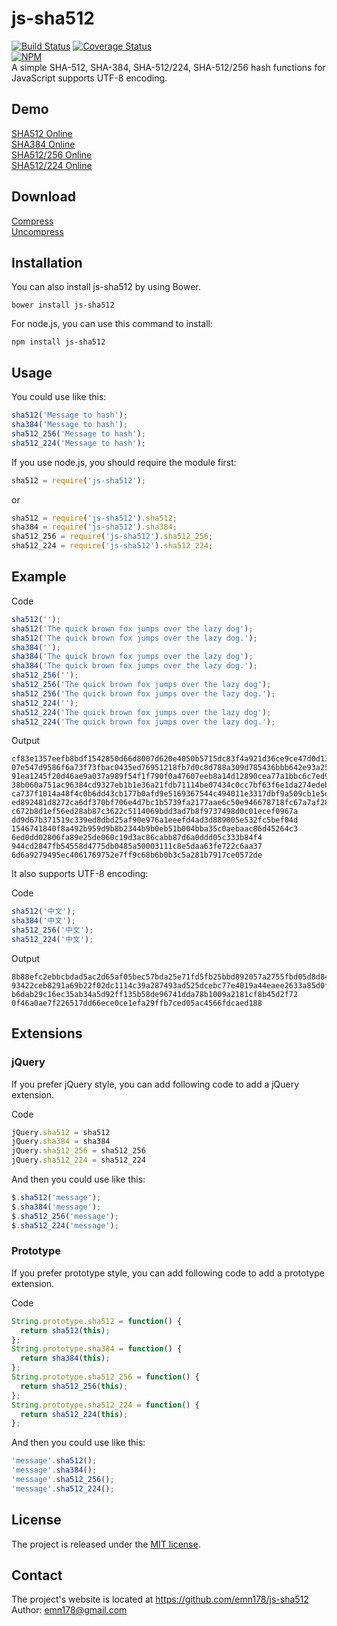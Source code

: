 # js-sha512
[![Build Status](https://travis-ci.org/emn178/js-sha512.svg?branch=master)](https://travis-ci.org/emn178/js-sha512)
[![Coverage Status](https://coveralls.io/repos/emn178/js-sha512/badge.svg?branch=master)](https://coveralls.io/r/emn178/js-sha512?branch=master)  
[![NPM](https://nodei.co/npm/js-sha512.png?stars&downloads)](https://nodei.co/npm/js-sha512/)  
A simple SHA-512, SHA-384, SHA-512/224, SHA-512/256 hash functions for JavaScript supports UTF-8 encoding.

## Demo
[SHA512 Online](http://emn178.github.io/online-tools/sha512.html)  
[SHA384 Online](http://emn178.github.io/online-tools/sha384.html)  
[SHA512/256 Online](http://emn178.github.io/online-tools/sha512_256.html)  
[SHA512/224 Online](http://emn178.github.io/online-tools/sha512_224.html)  

## Download
[Compress](https://raw.github.com/emn178/js-sha512/master/build/sha512.min.js)  
[Uncompress](https://raw.github.com/emn178/js-sha512/master/src/sha512.js)

## Installation
You can also install js-sha512 by using Bower.

    bower install js-sha512

For node.js, you can use this command to install:

    npm install js-sha512

## Usage
You could use like this:
```JavaScript
sha512('Message to hash');
sha384('Message to hash');
sha512_256('Message to hash');
sha512_224('Message to hash');
```
If you use node.js, you should require the module first:
```JavaScript
sha512 = require('js-sha512');
```
or 
```JavaScript
sha512 = require('js-sha512').sha512;
sha384 = require('js-sha512').sha384;
sha512_256 = require('js-sha512').sha512_256;
sha512_224 = require('js-sha512').sha512_224;
```
## Example
Code
```JavaScript
sha512('');
sha512('The quick brown fox jumps over the lazy dog');
sha512('The quick brown fox jumps over the lazy dog.');
sha384('');
sha384('The quick brown fox jumps over the lazy dog');
sha384('The quick brown fox jumps over the lazy dog.');
sha512_256('');
sha512_256('The quick brown fox jumps over the lazy dog');
sha512_256('The quick brown fox jumps over the lazy dog.');
sha512_224('');
sha512_224('The quick brown fox jumps over the lazy dog');
sha512_224('The quick brown fox jumps over the lazy dog.');
```
Output

    cf83e1357eefb8bdf1542850d66d8007d620e4050b5715dc83f4a921d36ce9ce47d0d13c5d85f2b0ff8318d2877eec2f63b931bd47417a81a538327af927da3e
    07e547d9586f6a73f73fbac0435ed76951218fb7d0c8d788a309d785436bbb642e93a252a954f23912547d1e8a3b5ed6e1bfd7097821233fa0538f3db854fee6
    91ea1245f20d46ae9a037a989f54f1f790f0a47607eeb8a14d12890cea77a1bbc6c7ed9cf205e67b7f2b8fd4c7dfd3a7a8617e45f3c463d481c7e586c39ac1ed
    38b060a751ac96384cd9327eb1b1e36a21fdb71114be07434c0cc7bf63f6e1da274edebfe76f65fbd51ad2f14898b95b
    ca737f1014a48f4c0b6dd43cb177b0afd9e5169367544c494011e3317dbf9a509cb1e5dc1e85a941bbee3d7f2afbc9b1
    ed892481d8272ca6df370bf706e4d7bc1b5739fa2177aae6c50e946678718fc67a7af2819a021c2fc34e91bdb63409d7
    c672b8d1ef56ed28ab87c3622c5114069bdd3ad7b8f9737498d0c01ecef0967a
    dd9d67b371519c339ed8dbd25af90e976a1eeefd4ad3d889005e532fc5bef04d
    1546741840f8a492b959d9b8b2344b9b0eb51b004bba35c0aebaac86d45264c3
    6ed0dd02806fa89e25de060c19d3ac86cabb87d6a0ddd05c333b84f4
    944cd2847fb54558d4775db0485a50003111c8e5daa63fe722c6aa37
    6d6a9279495ec4061769752e7ff9c68b6b0b3c5a281b7917ce0572de

It also supports UTF-8 encoding:

Code
```JavaScript
sha512('中文');
sha384('中文');
sha512_256('中文');
sha512_224('中文');
```
Output

    8b88efc2ebbcbdad5ac2d65af05bec57bda25e71fd5fb25bbd892057a2755fbd05d8d8491cb2946febd5b0f124ffdfbaecf7e34946353c4f1b5ab29545895468
    93422ceb8291a69b22f02dc1114c39a287493ad525dcebc77e4019a44eaee2633a85d0f29cd298ee6799048c33a4be0c
    b6dab29c16ec35ab34a5d92ff135b58de96741dda78b1009a2181cf8b45d2f72
    0f46a0ae7f226517dd66ece0ce1efa29ffb7ced05ac4566fdcaed188

## Extensions
### jQuery
If you prefer jQuery style, you can add following code to add a jQuery extension.

Code
```JavaScript
jQuery.sha512 = sha512
jQuery.sha384 = sha384
jQuery.sha512_256 = sha512_256
jQuery.sha512_224 = sha512_224
```
And then you could use like this:
```JavaScript
$.sha512('message');
$.sha384('message');
$.sha512_256('message');
$.sha512_224('message');
```
### Prototype
If you prefer prototype style, you can add following code to add a prototype extension.

Code
```JavaScript
String.prototype.sha512 = function() {
  return sha512(this);
};
String.prototype.sha384 = function() {
  return sha384(this);
};
String.prototype.sha512_256 = function() {
  return sha512_256(this);
};
String.prototype.sha512_224 = function() {
  return sha512_224(this);
};
```
And then you could use like this:
```JavaScript
'message'.sha512();
'message'.sha384();
'message'.sha512_256();
'message'.sha512_224();
```
## License
The project is released under the [MIT license](http://www.opensource.org/licenses/MIT).

## Contact
The project's website is located at https://github.com/emn178/js-sha512  
Author: emn178@gmail.com
